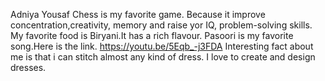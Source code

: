 Adniya Yousaf
Chess is my favorite game. Because it improve concentration,creativity, memory and raise yor IQ, problem-solving skills.
My favorite food is Biryani.It has a rich flavour.
Pasoori is my favorite song.Here is the link.
https://youtu.be/5Eqb_-j3FDA
Interesting fact about me is that i can stitch almost any kind of dress. I love to create and design dresses.